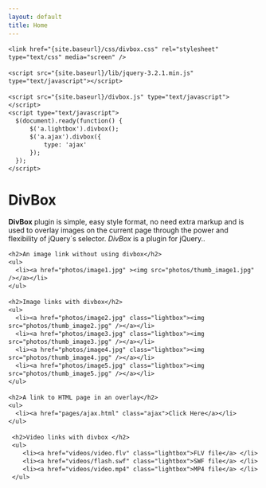 ```yaml
---
layout: default
title: Home
---  
```

<head>    
    <meta charset="utf-8">
    <meta http-equiv="x-ua-compatible" content="ie=edge">
    <meta name="viewport" content="width=device-width, initial-scale=1, shrink-to-fit=no">
    
    <link href="{site.baseurl}/css/divbox.css" rel="stylesheet" type="text/css" media="screen" />

    <script src="{site.baseurl}/lib/jquery-3.2.1.min.js" type="text/javascript"></script>

    <script src="{site.baseurl}/divbox.js" type="text/javascript"></script>
    <script type="text/javascript">
      $(document).ready(function() {
          $('a.lightbox').divbox();
          $('a.ajax').divbox({
              type: 'ajax'
          });
      });
    </script>
  </head>

<body>
  <div>
    <h1>DivBox</h1>
    <p>
      <strong>DivBox</strong> plugin is simple, easy style format, no need extra markup and is used to overlay images on the current page through the power and flexibility of jQuery´s selector.
      <em>DivBox</em> is a plugin for jQuery..
    </p>
  
    <h2>An image link without using divbox</h2>               
    <ul>
      <li><a href="photos/image1.jpg" ><img src="photos/thumb_image1.jpg" /></a></li>
    </ul>

    <h2>Image links with divbox</h2>
    <ul>
      <li><a href="photos/image2.jpg" class="lightbox"><img src="photos/thumb_image2.jpg" /></a></li>
      <li><a href="photos/image3.jpg" class="lightbox"><img src="photos/thumb_image3.jpg" /></a></li>
      <li><a href="photos/image4.jpg" class="lightbox"><img src="photos/thumb_image4.jpg" /></a></li>
      <li><a href="photos/image5.jpg" class="lightbox"><img src="photos/thumb_image5.jpg" /></a></li>
    </ul>
        
    <h2>A link to HTML page in an overlay</h2> 
    <ul>
      <li><a href="pages/ajax.html" class="ajax">Click Here</a></li>
    </ul>
      
     <h2>Video links with divbox </h2>
     <ul>
        <li><a href="videos/video.flv" class="lightbox">FLV file</a> </li>
        <li><a href="videos/flash.swf" class="lightbox">SWF file</a> </li>
        <li><a href="videos/video.mp4" class="lightbox">MP4 file</a> </li>
     </ul>
  </div>
</body>
</html>
